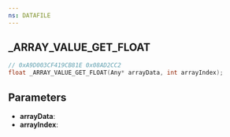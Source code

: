 ```yaml
---
ns: DATAFILE
---
```

## _ARRAY_VALUE_GET_FLOAT

```c
// 0xA9D003CF419CB81E 0x08AD2CC2
float _ARRAY_VALUE_GET_FLOAT(Any* arrayData, int arrayIndex);
```

## Parameters
* **arrayData**:
* **arrayIndex**:
